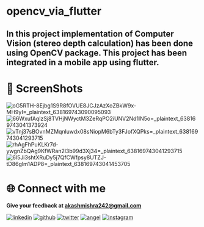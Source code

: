 # opencv_via_flutter

In this project implementation of Computer Vision (stereo depth calculation) has been done using OpenCV package. This project has been integrated in a mobile app using flutter.
---
# 📸 ScreenShots

![oG5RTH-8Ejbg1S9R8fOVUE8JCJzAzXoZBkW9x-MH9yI=_plaintext_638169743090095093](https://user-images.githubusercontent.com/91900783/231716407-3d798da8-bfc5-40db-904e-86a200cc9216.jpg)
![66WxufAqlzSj8TVHjNWyctM3ZeRqPO2iUNV2Nd1lN5o=_plaintext_638169743041373924](https://user-images.githubusercontent.com/91900783/231716393-b4d5b713-36f0-4ca9-9086-79b4cfcec8f6.jpg)
![vTnj37sBOvnMZMqnluwdx08sNiopM6bTy3FJofXQPks=_plaintext_638169743041293715](https://user-images.githubusercontent.com/91900783/231716383-ff05d0db-2f92-4285-8994-8e12c2b6d28b.jpg)
![rhAgFhPuKLKr7d-ywgnZbQAg9KfWRan2l3b99d3Xj34=_plaintext_638169743041293715](https://user-images.githubusercontent.com/91900783/231716359-ff04cecf-1b03-4d1f-9f0a-2ed99d18e3f9.jpg)
![6l5Ji3shtXRuDy5j7QfCWfpsy8UTZJ-tD86glm1ADP8=_plaintext_638169743041453705](https://user-images.githubusercontent.com/91900783/231716374-466ebd74-ad8f-4031-b857-5524e134e521.jpg)


 # 🌐 Connect with me 
**Give your feedback at akashmishra242@gmail.com**

[![linkedin](https://img.shields.io/badge/linkedin-0A66C2?style=for-the-badge&logo=linkedin&logoColor=white)](https://www.linkedin.com/in/akash-mishra09/)
[![github](https://img.shields.io/badge/github-333?style=for-the-badge&logo=github&logoColor=white)](https://twitter.com/mishra_akash242)
[![twitter](https://img.shields.io/badge/twitter-00acee?style=for-the-badge&logo=twitter&logoColor=white)](https://twitter.com/mishra_akash242)
[![angel](https://img.shields.io/badge/angellist-white?style=for-the-badge&logo=angellist&logoColor=black)](https://angel.co/u/akash-mishra09)
[![instagram](https://img.shields.io/badge/instagram-E1306C?style=for-the-badge&logo=instagram&logoColor=white)](https://www.instagram.com/misha_akash/)

